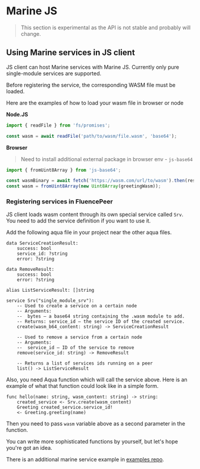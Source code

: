 # Marine JS

> This section is experimental as the API is not stable and probably will change.

## Using Marine services in JS client

JS client can host Marine services with Marine JS. Currently only pure single-module services are supported.

Before registering the service, the corresponding WASM file must be loaded.

Here are the examples of how to load your wasm file in browser or node

**Node.JS**

```javascript
import { readFile } from 'fs/promises';

const wasm = await readFile('path/to/wasm/file.wasm', 'base64');
```

**Browser**

> Need to install additional external package in browser env - `js-base64`

```javascript
import { fromUint8Array } from 'js-base64';

const wasmBinary = await fetch('https://wasm.com/url/to/wasm').then(res => res.arrayBuffer());
const wasm = fromUint8Array(new Uint8Array(greetingWasm));
```


### Registering services in FluencePeer

JS client loads wasm content through its own special service called `Srv`.
You need to add the service definition if you want to use it. 

Add the following aqua file in your project near the other aqua files.

```
data ServiceCreationResult:
    success: bool
    service_id: ?string
    error: ?string

data RemoveResult:
    success: bool
    error: ?string

alias ListServiceResult: []string

service Srv("single_module_srv"):
    -- Used to create a service on a certain node
    -- Arguments:
    --  bytes – a base64 string containing the .wasm module to add.
    -- Returns: service_id – the service ID of the created service.
    create(wasm_b64_content: string) -> ServiceCreationResult
    
    -- Used to remove a service from a certain node
    -- Arguments:
    --  service_id – ID of the service to remove
    remove(service_id: string) -> RemoveResult
    
    -- Returns a list of services ids running on a peer
    list() -> ListServiceResult
```
Also, you need Aqua function which will call the service above.
Here is an example of what that function could look like in a simple form.

```
func hello(name: string, wasm_content: string) -> string:
    created_service <- Srv.create(wasm_content)
    Greeting created_service.service_id!
    <- Greeting.greeting(name)
```

Then you need to pass `wasm` variable above as a second parameter in the function.

You can write more sophisticated functions by yourself, but let's hope you're got an idea.

There is an additional marine service example in [examples repo](https://github.com/fluencelabs/examples).
